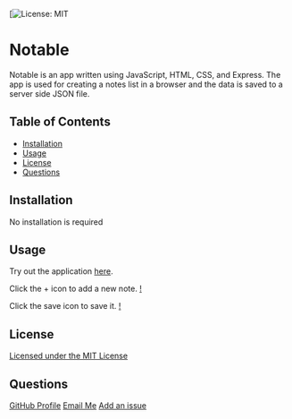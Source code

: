 [![License: MIT](https://img.shields.io/badge/License-MIT-yellow.svg)

# Notable

Notable is an app written using JavaScript, HTML, CSS, and Express. The app is used for creating a notes list in a browser and the data is saved to a server side JSON file.

## Table of Contents

- [Installation](#installation)
- [Usage](#usage)
- [License](#license)
- [Questions](#questions)

## Installation

No installation is required

## Usage

Try out the application [here](https://fathomless-sea-85603.herokuapp.com/).

Click the + icon to add a new note.
[!](./public/assets/images/screenshot1.png)

Click the save icon to save it.
[!](./public/assets/images/screenshot2.png)

## License

[Licensed under the MIT License](https://opensource.org/licenses/MIT)

## Questions

[GitHub Profile](https://github.com/sakme)
[Email Me](mailto:alan@akme.us)
[Add an issue](https://github.com/sakme/readme-generator/issues)
